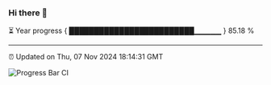 ### Hi there 👋

⏳ Year progress { █████████████████████████▁▁▁▁▁ } 85.18 %

---

⏰ Updated on Thu, 07 Nov 2024 18:14:31 GMT

![Progress Bar CI](https://github.com/code-lakshay/GitHub-Actions-Demo/workflows/Progress%20Bar%20CI/badge.svg)
